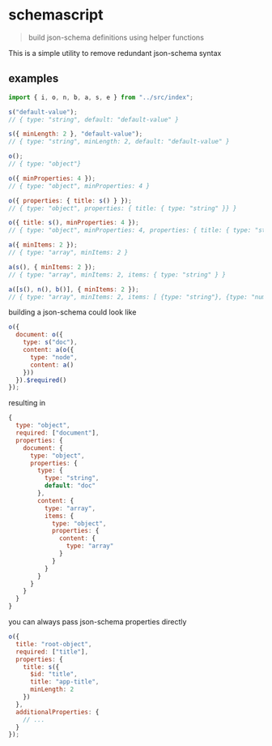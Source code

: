 # schemascript

> build json-schema definitions using helper functions

This is a simple utility to remove redundant json-schema syntax

## examples

```js
import { i, o, n, b, a, s, e } from "../src/index";

s("default-value");
// { type: "string", default: "default-value" }

s({ minLength: 2 }, "default-value");
// { type: "string", minLength: 2, default: "default-value" }

o();
// { type: "object"}

o({ minProperties: 4 });
// { type: "object", minProperties: 4 }

o({ properties: { title: s() } });
// { type: "object", properties: { title: { type: "string" }} }

o({ title: s(), minProperties: 4 });
// { type: "object", minProperties: 4, properties: { title: { type: "string" }} }

a({ minItems: 2 });
// { type: "array", minItems: 2 }

a(s(), { minItems: 2 });
// { type: "array", minItems: 2, items: { type: "string" } }

a([s(), n(), b()], { minItems: 2 });
// { type: "array", minItems: 2, items: [ {type: "string"}, {type: "number"}, {type: "boolean"} ] }
```

building a json-schema could look like

```js
o({
  document: o({
    type: s("doc"),
    content: a(o({
      type: "node",
      content: a()
    }))
  }).$required()
});
```

resulting in

```js
{
  type: "object",
  required: ["document"],
  properties: {
    document: {
      type: "object",
      properties: {
        type: {
          type: "string",
          default: "doc"
        },
        content: {
          type: "array",
          items: {
            type: "object",
            properties: {
              content: {
                type: "array"
              }
            }
          }
        }
      }
    }
  }
}
```

you can always pass json-schema properties directly

```js
o({
  title: "root-object",
  required: ["title"],
  properties: {
    title: s({
      $id: "title",
      title: "app-title",
      minLength: 2
    })
  },
  additionalProperties: {
    // ...
  }
});
```
